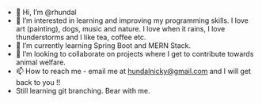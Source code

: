 - 👋 Hi, I’m @rhundal
- 👀 I’m interested in learning and improving my programming skills. I love art (painting), dogs, music and nature. I love when it rains, I love thunderstorms and I like tea, coffee etc. 
- 🌱 I’m currently learning Spring Boot and MERN Stack. 
- 💞️ I’m looking to collaborate on projects where I get to contribute towards animal welfare. 
- 📫 How to reach me - email me at hundalnicky@gmail.com and I will get back to you !!
- Still learning git branching. Bear with me.
<!---
rhundal/rhundal is a ✨ special ✨ repository because its `README.md` (this file) appears on your GitHub profile.
You can click the Preview link to take a look at your changes.
--->
